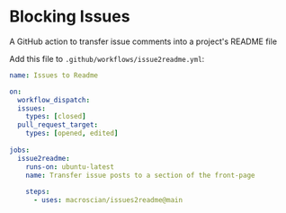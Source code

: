 # Blocking Issues
A GitHub action to transfer issue comments into a project's README file

Add this file to `.github/workflows/issue2readme.yml`:
```YAML
name: Issues to Readme

on: 
  workflow_dispatch:
  issues:
    types: [closed]
  pull_request_target: 
    types: [opened, edited]
    
jobs: 
  issue2readme: 
    runs-on: ubuntu-latest
    name: Transfer issue posts to a section of the front-page
    
    steps: 
      - uses: macroscian/issues2readme@main
```

